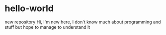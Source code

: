# hello-world
new repository
Hi,
I'm new here, I don't know much about programming and stuff but hope to manage to understand it
